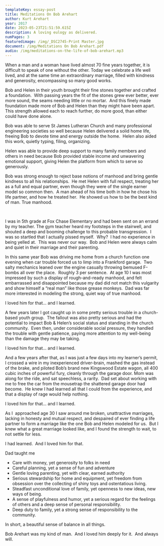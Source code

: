 ```yaml
---
templateKey: essay-post
title: Meditations On Bob Arehart
author: Kurt Arehart
year: 2017
date: 2023-05-23T21:51:59.615Z
description: A loving eulogy as delivered.
numPages: 3
featuredimage: /img/_DSC2745-Print Master.jpg
document: /img/Meditations On Bob Arehart.pdf
audio: /img/meditations-on-the-life-of-bob-arehart.mp3
---
```

When a man and a woman have lived almost 70 fine years together, it is difficult to speak of one without the other. Today we celebrate a life well lived, and at the same time an extraordinary marriage, filled with kindness and generosity, encompassing so many good works.



Bob and Helen in their youth brought their fine stones together and crafted a foundation.  With passing years the fit of the stones grew ever better, ever more sound, the seams needing little or no mortar.  And this finely made foundation made more of Bob and Helen than they might have been apart.  This strength allowed each to reach further, do more good, than either could have done alone.



Bob was able to serve St James Lutheran Church and many professional engineering societies so well because Helen delivered a solid home life, freeing Bob to devote time and energy outside the home.  Helen also aided this work, quietly typing, filing, organizing.



Helen was able to provide deep support to many family members and others in need because Bob provided stable income and unwavering emotional support, giving Helen the platform from which to serve so generously.



Bob was strong enough to reject base notions of manhood and bring gentle kindness to all his relationships.  He met Helen with full respect, treating her as a full and equal partner, even though they were of the single earner model so common then.  A man ahead of his time both in how he chose his life partner, and how he treated her.  He showed us how to be the best kind of man. True manhood.

 

I was in 5th grade at Fox Chase Elementary and had been sent on an errand by my teacher. The gym teacher heard my footsteps in the stairwell, and shouted a deep and booming challenge to this probable transgression.  I was so startled that I actually pissed myself.  Why?  I had no experience in being yelled at.  This was never our way.  Bob and Helen were always calm and quiet in their marriage and their parenting.



In this same year Bob was driving me home from a church function one evening when car trouble forced us to limp into a Frankford garage.  Two salty mechanics leaned over the engine casually throwing bemused F-bombs all over the place.  Roughly 3 per sentence.  At age 10 I was most impressed by such a display of rough-and-ready manhood, and felt embarrassed and disappointed because my dad did not match this vulgarity and show himself a “real man” like those grease monkeys.  Dad was far more interested in modeling the strong, quiet way of true manhood.

I loved him for that… and I learned.



A few years later I got caught up in some pretty serious trouble in a church-based youth group.  The fallout was also pretty serious and had the potential to impact Bob & Helen’s social status and standing in the church community.  Even then, under considerable social pressure, they handled the trouble with gentle patience, paying more attention to my well-being than the damage they may be taking.

I loved him for that… and I learned.



And a few years after that, as I was just a few days into my learner’s permit, I crossed a wire in my inexperienced driver-brain, mashed the gas instead of the brake, and piloted Bob’s brand new Kingswood Estate wagon, all 400 cubic inches of powerful fury, cleanly through the garage door. Mom was along for the ride, and sat speechless, a rarity.  Dad set about working with me to free the car from the mousetrap the shattered garage door had become.  He knew I had learned all that I could from the experience, and that a display of rage would help nothing.

I loved him for that… and I learned.



As I  approached age 30 I saw around me broken, unattractive marriages, lacking in honesty and mutual respect, and despaired of ever finding a life partner to form a marriage like the one Bob and Helen modeled for us.  But I knew what a great marriage looked like, and I found the strength to wait, to not settle for less.

I had learned.  And I loved him for that.



Dad taught me

* Care with money, yet generosity to folks in need
* Careful planning, yet a sense of fun and adventure
* Gentle loving parenting, yet with clear, earned authority
* Serious stewardship for home and equipment, yet freedom from obsession over the collecting of shiny toys and ostentatious living.
* Steadfast unconditional love of family, yet openness to new ideas, new ways of being.
* A sense of playfulness and humor, yet a serious regard for the feelings of others and a deep sense of personal responsibility.
* Deep duty to family, yet a strong sense of responsibility to the community.



In short, a beautiful sense of balance in all things.

Bob Arehart was my kind of man.  And I loved him deeply for it.  And always will.